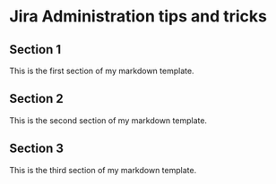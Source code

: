 # Jira Administration tips and tricks

## Section 1

This is the first section of my markdown template.

## Section 2

This is the second section of my markdown template.

## Section 3

This is the third section of my markdown template.